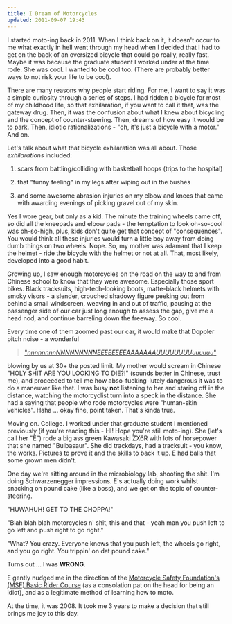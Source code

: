 ```yaml
---
title: I Dream of Motorcycles
updated: 2011-09-07 19:43
---
```


I started moto-ing back in 2011. When I think back on it, it doesn't occur to me what exactly in hell went through my head when I decided that I had to get on the back of an oversized bicycle that could go really, really fast. Maybe it was because the graduate student I worked under at the time rode. She was cool. I wanted to be cool too. (There are probably better ways to not risk your life to be cool). 

There are many reasons why people start riding. For me, I want to say it was a simple curiosity through a series of steps. I had ridden a bicycle for most of my childhood life, so that exhilaration, if you want to call it that, was the gateway drug. Then, it was the confusion about what I knew about bicycling and the concept of counter-steering. Then, dreams of how easy it would be to park. Then, idiotic rationalizations - "oh, it's just a bicycle with a motor." And on.

<div class="divider"></div>

Let's talk about what that bicycle exhilaration was all about. Those *exhilarations* included:

1. scars from battling/colliding with basketball hoops (trips to the hospital)

2. that "funny feeling" in my legs after wiping out in the bushes

3. and some awesome abrasion injuries on my elbow and knees that came with awarding evenings of picking gravel out of my skin. 
 
Yes I wore gear, but only as a kid. The minute the training wheels came off, so did all the kneepads and elbow pads - the temptation to look oh-so-cool was oh-so-high, plus, kids don't quite get that concept of "consequences". You would think all these injuries would turn a little boy away from doing dumb things on two wheels. Nope. So, my mother was adamant that I keep the helmet - ride the bicycle with the helmet or not at all. That, most likely, developed into a good habit.

<div class="divider"></div>

Growing up, I saw enough motorcycles on the road on the way to and from Chinese school to know that they were awesome. Especially those sport bikes. Black tracksuits, high-tech-looking boots, matte-black helmets with smoky visors - a slender, crouched shadowy figure peeking out from behind a small windscreen, weaving in and out of traffic, pausing at the passenger side of our car just long enough to assess the gap, give me a head nod, and continue barreling down the freeway. So cool.

Every time one of them zoomed past our car, it would make that Doppler pitch noise - a wonderful 

> ["*nnnnnnnnNNNNNNNNNEEEEEEEEAAAAAAAUUUUUUUUuuuuuu*"](https://www.youtube.com/watch?v=p-kQFJaancg)

blowing by us at 30+ the posted limit. My mother would scream in Chinese "HOLY SHIT ARE YOU LOOKING TO DIE?!" (sounds better in Chinese, trust me), and proceeded to tell me how abso-fucking-lutely dangerous it was to do a maneuver like that. I was busy **not** listening to her and staring off in the distance, watching the motorcyclist turn into a speck in the distance. She had a saying that people who rode motorcycles were "human-skin vehicles". Haha ... okay fine, point taken. That's kinda true.

<div class="divider"></div>

Moving on. College. I worked under that graduate student I mentioned previously (if you're reading this - HI! Hope you're still moto-ing). She (let's call her "E") rode a big ass green Kawasaki ZX6R with lots of horsepower that she named "Bulbasaur". She did trackdays, had a tracksuit - you know, the works. Pictures to prove it and the skills to back it up. E had balls that some grown men didn't. 

One day we're sitting around in the microbiology lab, shooting the shit. I'm doing Schwarzenegger impressions. E's actually doing work whilst snacking on pound cake (like a boss), and we get on the topic of counter-steering.

"HUWAHUH! GET TO THE CHOPPA!"  

"Blah blah blah motorcycles n' shit, this and that - yeah man you push left to go left and push right to go right." 

"What? You crazy. Everyone knows that you push left, the wheels go right, and you go right. You trippin' on dat pound cake."

Turns out ... I was **WRONG**. 

<div class="divider"></div>

E gently nudged me in the direction of the [Motorcycle Safety Foundation's (MSF) Basic Rider Course](http://www.msf-usa.org/brc.aspx) (as a consolation pat on the head for being an idiot), and as a legitimate method of learning how to moto. 

At the time, it was 2008. It took me 3 years to make a decision that still brings me joy to this day.
